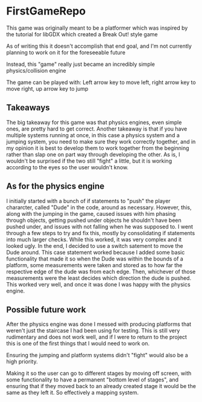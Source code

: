 # FirstGameRepo
 
This game was originally meant to be a platformer which was inspired by the tutorial for libGDX which created a Break Out! style game 

As of writing this it doesn't accomplish that end goal, and I'm not currently planning to work on it for the foreseeable future

Instead, this "game" really just became an incredibly simple physics/collision engine

The game can be played with: Left arrow key to move left, right arrow key to move right, up arrow key to jump

## Takeaways
The big takeaway for this game was that physics engines, even simple ones, are pretty hard to get correct. Another takeaway is that if you have multiple systems running at once, in this case a physics system and a jumping system, you need to make sure they work correctly together, and in my opinion it is best to develop them to work together from the beginning rather than slap one on part way through developing the other. As is, I wouldn't be surprised if the two still "fight" a little, but it is working according to the eyes so the user wouldn't know.


## As for the physics engine
I initially started with a bunch of if statements to "push" the player chararcter, called "Dude" in the code, around as necessary. However, this, along with the jumping in the game, caused issues with him phasing through objects, getting pushed under objects he shouldn't have been pushed under, and issues with not falling when he was supposed to. I went through a few steps to try and fix this, mostly by consolidating if statements into much larger checks. While this worked, it was very complex and it looked ugly. In the end, I decided to use a switch satement to move the Dude around. This case statement worked because I added some basic functionality that made it so when the Dude was within the bounds of a platform, some measurements were taken and stored as to how far the respective edge of the dude was from each edge. Then, whichever of those measurements were the least decides which direction the dude is pushed. This worked very well, and once it was done I was happy with the physics engine.

## Possible future work
After the physics engine was done I messed with producing platforms that weren't just the staircase I had been using for testing. This is still very rudimentary and does not work well, and if I were to return to the project this is one of the first things that I would need to work on.

Ensuring the jumping and platform systems didn't "fight" would also be a high priority.

Making it so the user can go to different stages by moving off screen, with some functionality to have a permanent "bottom level of stages", and ensuring that if they moved back to an already created stage it would be the same as they left it. So effectively a mapping system.
